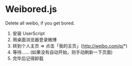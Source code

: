 # Weibored.js
Delete all weibo, if you get bored.

1. 安装 UserScript
2. 用桌面浏览器登录微博
3. 转到个人主页 => 点击「我的主页」(http://weibo.com/p/*) 
4. 等待...... (如果没有自动开始，则手动刷新一下页面)
5. 完毕后记得卸载
